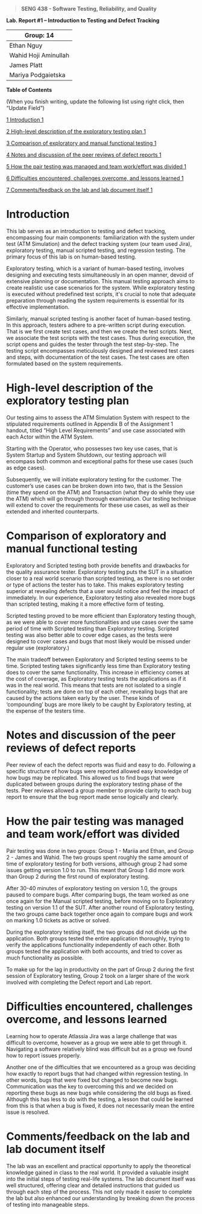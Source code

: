 >   **SENG 438 - Software Testing, Reliability, and Quality**

**Lab. Report \#1 – Introduction to Testing and Defect Tracking**

| Group: 14      |
|-----------------|
| Ethan Nguy                |   
| Wahid Hoji Aminullah              |   
| James Platt               |   
| Mariya Podgaietska                |   


**Table of Contents**

(When you finish writing, update the following list using right click, then
“Update Field”)

[1 Introduction	1](#Introduction)

[2 High-level description of the exploratory testing plan	1](#_Toc439194678)

[3 Comparison of exploratory and manual functional testing	1](#_Toc439194679)

[4 Notes and discussion of the peer reviews of defect reports	1](#_Toc439194680)

[5 How the pair testing was managed and team work/effort was
divided	1](#_Toc439194681)

[6 Difficulties encountered, challenges overcome, and lessons
learned	1](#_Toc439194682)

[7 Comments/feedback on the lab and lab document itself	1](#_Toc439194683)

# Introduction

This lab serves as an introduction to testing and defect tracking, encompassing four main components: familiarization with the system under test (ATM Simulation) and the defect tracking system (our team used Jira), exploratory testing, manual scripted testing, and regression testing. The primary focus of this lab is on human-based testing. 

Exploratory testing, which is a variant of human-based testing, involves designing and executing tests simultaneously in an open manner, devoid of extensive planning or documentation. This manual testing approach aims to create realistic use case scenarios for the system. While exploratory testing is executed without predefined test scripts, it's crucial to note that adequate preparation through reading the system requirements is essential for its effective implementation. 

Similarly, manual scripted testing is another facet of human-based testing. In this approach, testers adhere to a pre-written script during execution. That is we first create test cases, and then we create the test scripts. Next, we associate the test scripts with the test cases. Thus during execution, the script opens and guides the tester through the test step-by-step. The testing script encompasses meticulously designed and reviewed test cases and steps, with documentation of the test cases. The test cases are often formulated based on the system requirements. 

# High-level description of the exploratory testing plan
Our testing aims to assess the ATM Simulation System with respect to the stipulated requirements outlined in Appendix B of the Assignment 1 handout, titled “High Level Requirements” and use case associated with each Actor within the ATM System. 

Starting with the Operator, who possesses two key use cases, that is System Startup and System Shutdown, our testing approach will encompass both common and exceptional paths for these use cases (such as edge cases). 

Subsequently, we will initiate exploratory testing for the customer. The customer’s use cases can be broken down into two, that is the Session (time they spend on the ATM) and Transaction (what they do while they use the ATM) which will go through thorough examination. Our testing technique will extend to cover the requirements for these use cases, as well as their extended and inherited counterparts. 

# Comparison of exploratory and manual functional testing

Exploratory and Scripted testing both provide benefits and drawbacks for the quality assurance tester. Exploratory testing puts the SUT in a situation closer to a real world scenario than scripted testing, as there is no set order or type of actions the tester has to take. This makes exploratory testing superior at revealing defects that a user would notice and feel the impact of immediately. In our experience, Exploratory testing also revealed more bugs than scripted testing, making it a more effective form of testing. 

Scripted testing proved to be more efficient than Exploratory testing though, as we were able to cover more functionalities and use cases over the same period of time with Scripted testing than Exploratory testing. Scripted testing was also better able to cover edge cases, as the tests were designed to cover cases and bugs that most likely would be missed under regular use (exploratory.) 

The main tradeoff between Exploratory and Scripted testing seems to be time. Scripted testing takes significantly less time than Exploratory testing does to cover the same functionality. This increase in efficiency comes at the cost of coverage, as Exploratory testing tests the applications as if it was in the real world. This means that tests are not isolated to a single functionality; tests are done on top of each other, revealing bugs that are caused by the actions taken early by the user. These kinds of ‘compounding’ bugs are more likely to be caught by Exploratory testing, at the expense of the testers time.


# Notes and discussion of the peer reviews of defect reports

Peer review of each the defect reports was fluid and easy to do. Following a specific structure of how bugs were reported allowed easy knowledge of how bugs may be replicated. This allowed us to find bugs that were duplicated between groups during the exploratory testing phase of the tests. Peer reviews allowed a group member to provide clarity to each bug report to ensure that the bug report made sense logically and clearly.

# How the pair testing was managed and team work/effort was divided 

Pair testing was done in two groups: Group 1 - Mariia and Ethan, and Group 2 - James and Wahid. The two groups spent roughly the same amount of time of exploratory testing for both versions, although group 2 had some issues getting version 1.0 to run. This meant that Group 1 did more work than Group 2 during the first round of exploratory testing.
	
After 30-40 minutes of exploratory testing on version 1.0, the groups paused to compare bugs. After comparing bugs, the team worked as one once again for the Manual scripted testing, before moving on to Exploratory testing on version 1.1 of the SUT. After another round of Exploratory testing, the two groups came back together once again to compare bugs and work on marking 1.0 tickets as active or solved.

During the exploratory testing itself, the two groups did not divide up the application. Both groups tested the entire application thoroughly, trying to verify the applications functionality independently of each other. Both groups tested the application with both accounts, and tried to cover as much functionality as possible. 

To make up for the lag in productivity on the part of Group 2 during the first session of Exploratory testing, Group 2 took on a larger share of the work involved with completing the Defect report and Lab report.


# Difficulties encountered, challenges overcome, and lessons learned

Learning how to operate Atlassia Jira was a large challenge that was difficult to overcome, however as a group we were able to get through it. Navigating a software relatively blind was difficult but as a group we found how to report issues properly. 

Another one of the difficulties that we encountered as a group was deciding how exactly to report bugs that had changed within regression testing. In other words, bugs that were fixed but changed to become new bugs. Communication was the key to overcoming this and we decided on reporting these bugs as new bugs while considering the old bugs as fixed. Although this has less to do with the testing, a lesson that could be learned from this is that when a bug is fixed, it does not necessarily mean the entire issue is resolved.


# Comments/feedback on the lab and lab document itself

The lab was an excellent and practical opportunity to apply the theoretical knowledge gained in class to the real world. It provided a valuable insight into the initial steps of testing real-life systems. The lab document itself was well structured, offering clear and detailed instructions that guided us through each step of the process. This not only made it easier to complete the lab but also enhanced our understanding by breaking down the process of testing into manageable steps. 
